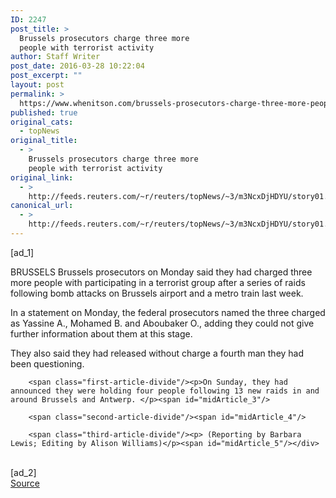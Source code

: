 ```yaml
---
ID: 2247
post_title: >
  Brussels prosecutors charge three more
  people with terrorist activity
author: Staff Writer
post_date: 2016-03-28 10:22:04
post_excerpt: ""
layout: post
permalink: >
  https://www.whenitson.com/brussels-prosecutors-charge-three-more-people-with-terrorist-activity/
published: true
original_cats:
  - topNews
original_title:
  - >
    Brussels prosecutors charge three more
    people with terrorist activity
original_link:
  - >
    http://feeds.reuters.com/~r/reuters/topNews/~3/m3NcxDjHDYU/story01.htm
canonical_url:
  - >
    http://feeds.reuters.com/~r/reuters/topNews/~3/m3NcxDjHDYU/story01.htm
---
```

 [ad_1]
<br><div id="articleText">
<span id="midArticle_start"/>

<span class="focusParagraph" readability="4"><p><span class="articleLocation">BRUSSELS</span> Brussels prosecutors on Monday said they had charged three more people with participating in a terrorist group after a series of raids following bomb attacks on Brussels airport and a metro train last week.</p></span><span id="midArticle_0"/><p>In a statement on Monday, the federal prosecutors named the three charged as Yassine A., Mohamed B. and Aboubaker O., adding they could not give further information about them at this stage.</p><span id="midArticle_1"/><p>They also said they had released without charge a fourth man they had been questioning.</p><span id="midArticle_2"/>
        
        <span class="first-article-divide"/><p>On Sunday, they had announced they were holding four people following 13 new raids in and around Brussels and Antwerp. </p><span id="midArticle_3"/>
        
        <span class="second-article-divide"/><span id="midArticle_4"/>
        
        <span class="third-article-divide"/><p> (Reporting by Barbara Lewis; Editing by Alison Williams)</p><span id="midArticle_5"/></div>
<br>[ad_2]
<br><a href="http://feeds.reuters.com/~r/reuters/topNews/~3/m3NcxDjHDYU/story01.htm">Source </a>